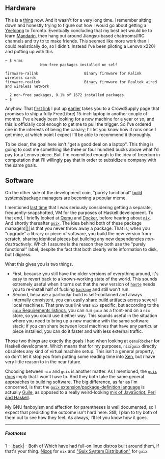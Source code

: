 ## Hardware

This is a [thing](https://www.crowdsupply.com/purism/librem-laptop) now. And it wasn't for a very long time. I remember sitting down and honestly trying to figure out how I would go about getting a [Yeeloong](http://www.tekmote.nl/epages/61504599.sf/en_GB/?ObjectPath=/Shops/61504599/Products/CFL-003-B) to Toronto. Eventually concluding that my best bet would be to learn [Mandarin](https://en.wikipedia.org/wiki/Mandarin_Chinese), then hang out around Jiangsu-based chatrooms/IRC channels and try to to make friends. This seemed like more work than I could realistically do, so I didn't. Instead I've been piloting a Lenovo x220i and putting up with this

```
~ $ vrms
                Non-free packages installed on self

firmware-ralink                     Binary firmware for Ralink wireless cards
firmware-realtek                    Binary firmware for Realtek wired and wireless network

  2 non-free packages, 0.1% of 1672 installed packages.
~ $ 
```

Anyhow. That [first link](https://www.crowdsupply.com/purism/librem-laptop) I put up [earlier](https://www.crowdsupply.com/purism/librem-laptop) takes you to a CrowdSupply page that promises to ship a fully Free(Libre) 15-inch laptop in another couple of months. I've already been looking for a new machine for a year or so, and this is officially cool enough to get me to pull the trigger. So I've ordered one in the interests of being the canary; I'll let you know how it runs once I get mine, at which point I expect I'll be able to recommend it thoroughly.

To be clear, the goal here isn't "get a good deal on a laptop". This thing is going to cost me something like three or four hundred bucks above what I'd pay for a Lenovo piece. But. I'm committed enough to the idea of freedom in computation that I'll willingly pay that in order to subsidize a company with the same goals.

## Software

On the other side of the development coin, "purely functional" [build systems](http://nixos.org/nix/)/[package managers](http://www.gnu.org/software/guix/) are becoming a popular meme.

I mentioned [last time](http://blog.inaimathi.ca/article?name=i-liiiiive.html) that I was seriously considering getting a separate, frequently-snapshotted, VM for the purposes of Haskell development. To that end, I briefly looked at [Qemu](http://wiki.qemu.org/Main_Page) and [Docker](https://www.docker.com/), before hearing about [`nix`](http://nixos.org/nix/). And shortly thereafter [`guix`](http://www.gnu.org/software/guix/manual/guix.html). The idea behind both of these package managers<a name="note-Sun-Feb-08-124221EST-2015"></a>[|1|](#foot-Sun-Feb-08-124221EST-2015) is that you never throw away a package. That is, when you "upgrade" a library or piece of software, you build the new version from scratch, sharing identical pieces but building any new dependencies *non-destructively*. Which I assume is the reason they both use the "purely functional" label, despite the fact that both clearly write information to disk, but I digress.

What this gives you is two things.


-   First, because you still have the older versions of everything around, it's easy to revert back to a known-working state of the world. This sounds extremely useful when it turns out that the new version of [`haste`](https://github.com/valderman/haste-compiler) needs you to re-install half of fucking [`hackage`](http://hackage.haskell.org/) and still won't run. 
-   Second, because a particular build is self-contained and always internally consistent, you can [easily share build artifacts](http://nixos.org/nix/manual/#ssec-binary-cache-substituter) across several local machines. That previous link was `nix` specific, but according to the [`guix` Requirements listings](http://www.gnu.org/software/guix/manual/guix.html#Requirements), you can run `guix` as a front-end on a `nix` store, so you could use it either way. This sounds useful in the situation where you need to bring up a new machine with the same software stack; if you can share between local machines that have any particular piece installed, you can do it faster and with less external traffic.


Those two things are exactly the goals I had when looking at `qemu`/`docker` for Haskell development. Which means that for my purposes, `nix`/`guix` directly obsoletes any kind of virtual machine setup. This isn't a general property, so don't let it stop *you* from putting some reading time into [Xen](http://xenproject.org/), but *I* have very little reason to in the near future.

Choosing between `nix` and `guix` is another matter. As I mentioned, the [`guix` docs](http://www.gnu.org/software/guix/manual/guix.html) imply that I won't have to. And they both take the same general approaches to building software. The big difference, as far as I'm concerned, is that the [`guix` extension/package-definition language](http://www.gnu.org/software/guix/manual/guix.html#Defining-Packages) is actually [Guile](https://www.gnu.org/software/guile/), as opposed to a really weird-looking [mix of JavaScript, Perl and Haskell](https://github.com/NixOS/nixpkgs/blob/master/pkgs/applications/window-managers/stumpwm/default.nix#L42).

My GNU fanboyism and affection for parentheses is well documented, so I expect that predicting the outcome isn't hard here. Still, I plan to try both of them out to see how they feel. As always, I'll let you know how it goes.


* * *
##### Footnotes
1 - <a name="foot-Sun-Feb-08-124221EST-2015"></a>[|back|](#note-Sun-Feb-08-124221EST-2015) - Both of Which have had full-on linux distros built around them, if that's your thing. [Nixos](http://nixos.org/) for `nix` and ["Guix System Distribution"](http://www.gnu.org/software/guix/manual/guix.html#System-Installation) for `guix`.
